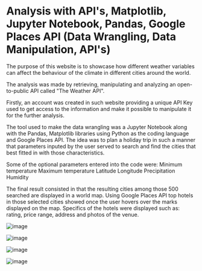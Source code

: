 # Analysis with API's, Matplotlib, Jupyter Notebook, Pandas, Google Places API (Data Wrangling, Data Manipulation, API's)


The purpose of this website is to showcase how different weather variables can affect the behaviour of the climate in different cities around the world.

The analysis was made by retrieving, manipulating and analyzing an open-to-public API called "The Weather API".

Firstly, an account was created in such website providing a unique API Key used to get access to the information and make it possible to manipulate it for the further analysis.

The tool used to make the data wrangling was a Jupyter Notebook along with the Pandas, Matplotlib libraries using Python as the coding language and Google Places API. The idea was to plan a holiday trip in such a manner that parameters inputed by the user served to search and find the cities that best fitted in with those characteristics. 

Some of the optional parameters entered into the code were:
                            Minimum temperature
                            Maximum temperature
                            Latitude
                            Longitude
                            Precipitation
                            Humidity
                       
The final result consisted in that the resulting cities among those 500 searched are displayed in a world map. Using Google Places API top hotels in those selected cities showed once the user hovers over the marks displayed on the map. Specifics of the hotels were displayed such as: rating, price range, address and photos of the venue.
                            
![image](https://user-images.githubusercontent.com/73721626/123882598-ba197e80-d90c-11eb-8920-e0bbe918d933.png)

![image](https://user-images.githubusercontent.com/73721626/123882538-948c7500-d90c-11eb-85a7-eee06ec7600b.png)

![image](https://user-images.githubusercontent.com/73721626/123882554-a110cd80-d90c-11eb-9651-33e84b0e6840.png)

![image](https://user-images.githubusercontent.com/73721626/123882563-ab32cc00-d90c-11eb-92eb-c4275b88b154.png)



